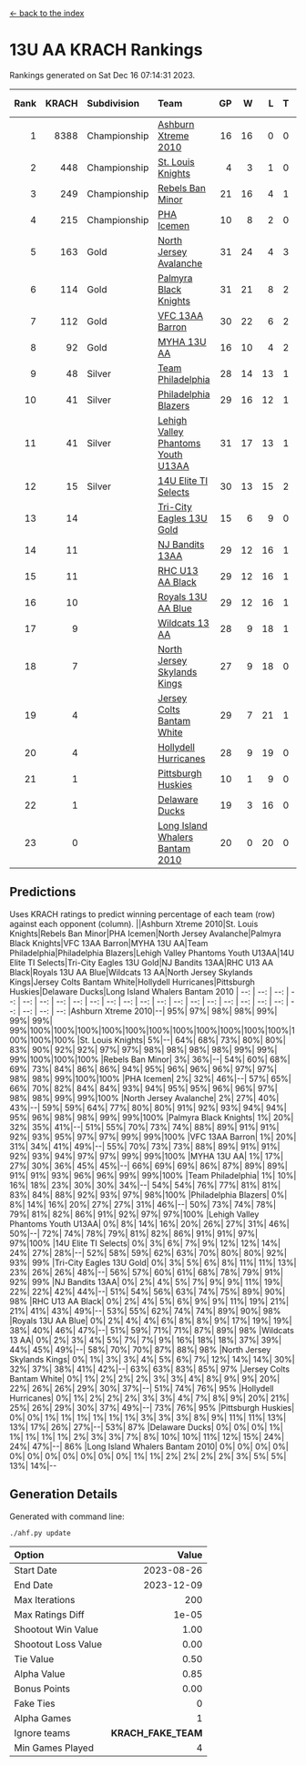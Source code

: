 [<- back to the index](readme.md)
# 13U AA KRACH Rankings
Rankings generated on Sat Dec 16 07:14:31 2023.

Rank|KRACH|Subdivision|Team|GP|W|L|T|OTW|OTL|SoS|Exp Wins|Win Diff
---:|---:|:---|:---|---:|---:|---:|---:|---:|---:|---:|---:|---:
1|8388|Championship|[Ashburn Xtreme 2010](https://gamesheetstats.com/seasons/3659/teams/140527/schedule)|16|16|0|0|0|0|94|16.8|-0.0
2|448|Championship|[St. Louis Knights](https://gamesheetstats.com/seasons/3659/teams/143323/schedule)|4|3|1|0|0|0|1699|3.8|-0.0
3|249|Championship|[Rebels Ban Minor](https://gamesheetstats.com/seasons/3659/teams/140539/schedule)|21|16|4|1|0|0|808|17.4|0.0
4|215|Championship|[PHA Icemen](https://gamesheetstats.com/seasons/3659/teams/143321/schedule)|10|8|2|0|2|0|69|8.9|0.0
5|163|Gold|[North Jersey Avalanche](https://gamesheetstats.com/seasons/3659/teams/140535/schedule)|31|24|4|3|0|0|304|26.4|0.0
6|114|Gold|[Palmyra Black Knights](https://gamesheetstats.com/seasons/3659/teams/140537/schedule)|31|21|8|2|3|0|574|22.9|0.0
7|112|Gold|[VFC 13AA Barron](https://gamesheetstats.com/seasons/3659/teams/140544/schedule)|30|22|6|2|2|2|50|23.9|0.0
8|92|Gold|[MYHA 13U AA](https://gamesheetstats.com/seasons/3659/teams/140533/schedule)|16|10|4|2|1|0|67|11.9|0.0
9|48|Silver|[Team Philadelphia](https://gamesheetstats.com/seasons/3659/teams/140542/schedule)|28|14|13|1|0|1|641|15.4|0.0
10|41|Silver|[Philadelphia Blazers](https://gamesheetstats.com/seasons/3659/teams/140538/schedule)|29|16|12|1|3|2|609|17.4|0.0
11|41|Silver|[Lehigh Valley Phantoms Youth U13AA](https://gamesheetstats.com/seasons/3659/teams/140531/schedule)|31|17|13|1|0|3|318|18.4|0.0
12|15|Silver|[14U Elite TI Selects](https://gamesheetstats.com/seasons/3659/teams/140526/schedule)|30|13|15|2|1|1|580|14.9|0.0
13|14||[Tri-City Eagles 13U Gold](https://gamesheetstats.com/seasons/3659/teams/140543/schedule)|15|6|9|0|1|2|54|6.9|0.0
14|11||[NJ Bandits 13AA](https://gamesheetstats.com/seasons/3659/teams/140534/schedule)|29|12|16|1|2|3|328|13.4|0.0
15|11||[RHC U13 AA Black](https://gamesheetstats.com/seasons/3659/teams/140540/schedule)|29|12|16|1|1|0|44|13.4|0.0
16|10||[Royals 13U AA Blue](https://gamesheetstats.com/seasons/3659/teams/140541/schedule)|29|12|16|1|0|1|45|13.4|0.0
17|9||[Wildcats 13 AA](https://gamesheetstats.com/seasons/3659/teams/140545/schedule)|28|9|18|1|0|0|55|10.4|0.0
18|7||[North Jersey Skylands Kings](https://gamesheetstats.com/seasons/3659/teams/140536/schedule)|27|9|18|0|1|1|60|9.9|0.0
19|4||[Jersey Colts Bantam White](https://gamesheetstats.com/seasons/3659/teams/140530/schedule)|29|7|21|1|0|1|49|8.4|0.0
20|4||[Hollydell Hurricanes](https://gamesheetstats.com/seasons/3659/teams/140529/schedule)|28|9|19|0|2|0|331|9.9|0.0
21|1||[Pittsburgh Huskies](https://gamesheetstats.com/seasons/3659/teams/149413/schedule)|10|1|9|0|0|1|844|1.9|0.0
22|1||[Delaware Ducks](https://gamesheetstats.com/seasons/3659/teams/140528/schedule)|19|3|16|0|0|1|30|3.9|0.0
23|0||[Long Island Whalers Bantam 2010](https://gamesheetstats.com/seasons/3659/teams/140532/schedule)|20|0|20|0|0|0|44|0.9|0.0

## Predictions
Uses KRACH ratings to predict winning percentage of each team (row) against each opponent (column).
||Ashburn Xtreme 2010|St. Louis Knights|Rebels Ban Minor|PHA Icemen|North Jersey Avalanche|Palmyra Black Knights|VFC 13AA Barron|MYHA 13U AA|Team Philadelphia|Philadelphia Blazers|Lehigh Valley Phantoms Youth U13AA|14U Elite TI Selects|Tri-City Eagles 13U Gold|NJ Bandits 13AA|RHC U13 AA Black|Royals 13U AA Blue|Wildcats 13 AA|North Jersey Skylands Kings|Jersey Colts Bantam White|Hollydell Hurricanes|Pittsburgh Huskies|Delaware Ducks|Long Island Whalers Bantam 2010
| --: | --: | --: | --: | --: | --: | --: | --: | --: | --: | --: | --: | --: | --: | --: | --: | --: | --: | --: | --: | --: | --: | --: | --: 
|Ashburn Xtreme 2010|--| 95%| 97%| 98%| 98%| 99%| 99%| 99%| 99%|100%|100%|100%|100%|100%|100%|100%|100%|100%|100%|100%|100%|100%|100%
|St. Louis Knights|  5%|--| 64%| 68%| 73%| 80%| 80%| 83%| 90%| 92%| 92%| 97%| 97%| 98%| 98%| 98%| 98%| 99%| 99%| 99%|100%|100%|100%
|Rebels Ban Minor|  3%| 36%|--| 54%| 60%| 68%| 69%| 73%| 84%| 86%| 86%| 94%| 95%| 96%| 96%| 96%| 97%| 97%| 98%| 98%| 99%|100%|100%
|PHA Icemen|  2%| 32%| 46%|--| 57%| 65%| 66%| 70%| 82%| 84%| 84%| 93%| 94%| 95%| 95%| 96%| 96%| 97%| 98%| 98%| 99%| 99%|100%
|North Jersey Avalanche|  2%| 27%| 40%| 43%|--| 59%| 59%| 64%| 77%| 80%| 80%| 91%| 92%| 93%| 94%| 94%| 95%| 96%| 98%| 98%| 99%| 99%|100%
|Palmyra Black Knights|  1%| 20%| 32%| 35%| 41%|--| 51%| 55%| 70%| 73%| 74%| 88%| 89%| 91%| 91%| 92%| 93%| 95%| 97%| 97%| 99%| 99%|100%
|VFC 13AA Barron|  1%| 20%| 31%| 34%| 41%| 49%|--| 55%| 70%| 73%| 73%| 88%| 89%| 91%| 91%| 92%| 93%| 94%| 97%| 97%| 99%| 99%|100%
|MYHA 13U AA|  1%| 17%| 27%| 30%| 36%| 45%| 45%|--| 66%| 69%| 69%| 86%| 87%| 89%| 89%| 91%| 91%| 93%| 96%| 96%| 99%| 99%|100%
|Team Philadelphia|  1%| 10%| 16%| 18%| 23%| 30%| 30%| 34%|--| 54%| 54%| 76%| 77%| 81%| 81%| 83%| 84%| 88%| 92%| 93%| 97%| 98%|100%
|Philadelphia Blazers|  0%|  8%| 14%| 16%| 20%| 27%| 27%| 31%| 46%|--| 50%| 73%| 74%| 78%| 79%| 81%| 82%| 86%| 91%| 92%| 97%| 97%|100%
|Lehigh Valley Phantoms Youth U13AA|  0%|  8%| 14%| 16%| 20%| 26%| 27%| 31%| 46%| 50%|--| 72%| 74%| 78%| 79%| 81%| 82%| 86%| 91%| 91%| 97%| 97%|100%
|14U Elite TI Selects|  0%|  3%|  6%|  7%|  9%| 12%| 12%| 14%| 24%| 27%| 28%|--| 52%| 58%| 59%| 62%| 63%| 70%| 80%| 80%| 92%| 93%| 99%
|Tri-City Eagles 13U Gold|  0%|  3%|  5%|  6%|  8%| 11%| 11%| 13%| 23%| 26%| 26%| 48%|--| 56%| 57%| 60%| 61%| 68%| 78%| 79%| 91%| 92%| 99%
|NJ Bandits 13AA|  0%|  2%|  4%|  5%|  7%|  9%|  9%| 11%| 19%| 22%| 22%| 42%| 44%|--| 51%| 54%| 56%| 63%| 74%| 75%| 89%| 90%| 98%
|RHC U13 AA Black|  0%|  2%|  4%|  5%|  6%|  9%|  9%| 11%| 19%| 21%| 21%| 41%| 43%| 49%|--| 53%| 55%| 62%| 74%| 74%| 89%| 90%| 98%
|Royals 13U AA Blue|  0%|  2%|  4%|  4%|  6%|  8%|  8%|  9%| 17%| 19%| 19%| 38%| 40%| 46%| 47%|--| 51%| 59%| 71%| 71%| 87%| 89%| 98%
|Wildcats 13 AA|  0%|  2%|  3%|  4%|  5%|  7%|  7%|  9%| 16%| 18%| 18%| 37%| 39%| 44%| 45%| 49%|--| 58%| 70%| 70%| 87%| 88%| 98%
|North Jersey Skylands Kings|  0%|  1%|  3%|  3%|  4%|  5%|  6%|  7%| 12%| 14%| 14%| 30%| 32%| 37%| 38%| 41%| 42%|--| 63%| 63%| 83%| 85%| 97%
|Jersey Colts Bantam White|  0%|  1%|  2%|  2%|  2%|  3%|  3%|  4%|  8%|  9%|  9%| 20%| 22%| 26%| 26%| 29%| 30%| 37%|--| 51%| 74%| 76%| 95%
|Hollydell Hurricanes|  0%|  1%|  2%|  2%|  2%|  3%|  3%|  4%|  7%|  8%|  9%| 20%| 21%| 25%| 26%| 29%| 30%| 37%| 49%|--| 73%| 76%| 95%
|Pittsburgh Huskies|  0%|  0%|  1%|  1%|  1%|  1%|  1%|  1%|  3%|  3%|  3%|  8%|  9%| 11%| 11%| 13%| 13%| 17%| 26%| 27%|--| 53%| 87%
|Delaware Ducks|  0%|  0%|  0%|  1%|  1%|  1%|  1%|  1%|  2%|  3%|  3%|  7%|  8%| 10%| 10%| 11%| 12%| 15%| 24%| 24%| 47%|--| 86%
|Long Island Whalers Bantam 2010|  0%|  0%|  0%|  0%|  0%|  0%|  0%|  0%|  0%|  0%|  0%|  1%|  1%|  2%|  2%|  2%|  2%|  3%|  5%|  5%| 13%| 14%|--

## Generation Details

Generated with command line:
```
./ahf.py update
```

| Option | Value |
| :----- | ----: |
| Start Date | 2023-08-26 |
| End Date | 2023-12-09 |
| Max Iterations | 200 |
| Max Ratings Diff | 1e-05 |
| Shootout Win Value | 1.00 |
| Shootout Loss Value | 0.00 |
| Tie Value | 0.50 |
| Alpha Value | 0.85 |
| Bonus Points | 0.00 |
| Fake Ties | 0 |
| Alpha Games | 1 |
| Ignore teams | __KRACH_FAKE_TEAM__ |
| Min Games Played | 4 |

